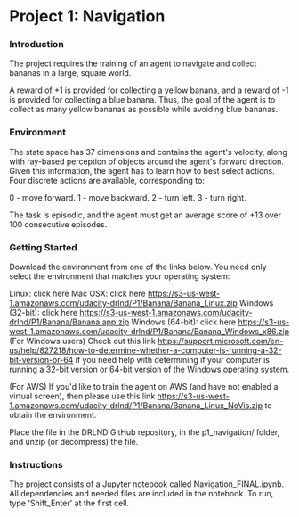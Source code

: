 # Project 1: Navigation

### Introduction
The project requires the training of an agent to navigate and collect bananas in a large, square world.

A reward of +1 is provided for collecting a yellow banana, and a reward of -1 is provided for collecting a blue banana. Thus, the goal of the agent is to collect as many yellow bananas as possible while avoiding blue bananas.
 
### Environment
The state space has 37 dimensions and contains the agent's velocity, along with ray-based perception of objects around the agent's forward direction. Given this information, the agent has to learn how to best select actions. Four discrete actions are available, corresponding to:

0 - move forward.
1 - move backward.
2 - turn left.
3 - turn right.

The task is episodic, and the agent must get an average score of +13 over 100 consecutive episodes.

### Getting Started
Download the environment from one of the links below. You need only select the environment that matches your operating system:

Linux: click here
Mac OSX: click here https://s3-us-west-1.amazonaws.com/udacity-drlnd/P1/Banana/Banana_Linux.zip
Windows (32-bit): click here https://s3-us-west-1.amazonaws.com/udacity-drlnd/P1/Banana/Banana.app.zip
Windows (64-bit): click here https://s3-us-west-1.amazonaws.com/udacity-drlnd/P1/Banana/Banana_Windows_x86.zip
(For Windows users) Check out this link https://support.microsoft.com/en-us/help/827218/how-to-determine-whether-a-computer-is-running-a-32-bit-version-or-64 if you need help with determining if your computer is running a 32-bit version or 64-bit version of the Windows operating system.

(For AWS) If you'd like to train the agent on AWS (and have not enabled a virtual screen), then please use this link https://s3-us-west-1.amazonaws.com/udacity-drlnd/P1/Banana/Banana_Linux_NoVis.zip to obtain the environment.

Place the file in the DRLND GitHub repository, in the p1_navigation/ folder, and unzip (or decompress) the file.

### Instructions
The project consists of a Jupyter notebook called Navigation_FINAL.ipynb.  All dependencies and needed files are included in the notebook.  To run, type 'Shift_Enter' at the first cell.

